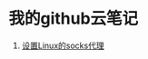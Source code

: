 #  我的github云笔记 
1.  [设置Linux的socks代理](https://github.com/inspiredLife/psychic-spork/tree/master/proxy)